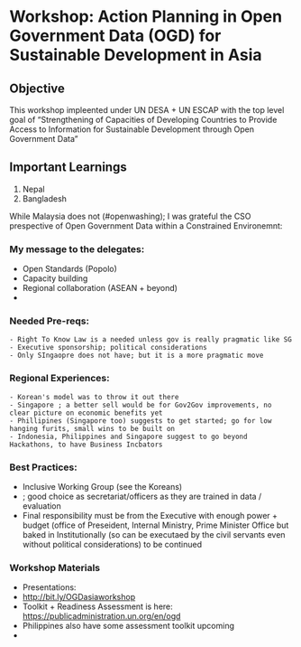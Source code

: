 # Workshop: Action Planning in Open Government Data (OGD) for Sustainable Development in Asia

## Objective

This workshop impleented under UN DESA + UN ESCAP with the top level goal of  “Strengthening of Capacities of Developing Countries to Provide Access to Information for Sustainable Development through Open Government Data”

## Important Learnings

 1. Nepal
 2. Bangladesh

While Malaysia does not (#openwashing); I was grateful the CSO prespective of Open Government Data within a Constrained Environemnt: 

### My message to the delegates:
- Open Standards (Popolo)
- Capacity building 
- Regional collaboration (ASEAN + beyond)
-

### Needed Pre-reqs:
	- Right To Know Law is a needed unless gov is really pragmatic like SG
	- Executive sponsorship; political considerations 
	- Only SIngaopre does not have; but it is a more pragmatic move

### Regional Experiences:
	- Korean's model was to throw it out there
	- Singapore ; a better sell would be for Gov2Gov improvements, no clear picture on economic benefits yet
	- Phillipines (Singapore too) suggests to get started; go for low hanging furits, small wins to be built on 
	- Indonesia, Philippines and Singapore suggest to go beyond Hackathons, to have Business Incbators

### Best Practices:
- Inclusive Working Group (see the Koreans)
- ; good choice as secretariat/officers as they are trained in data / evaluation
- Final responsibility must be from the Executive with enough power + budget (office of Preseident, Internal Ministry, Prime Minister Office but baked in Institutionally (so can be executaed by the civil servants even without political considerations) to be continued 


### Workshop Materials
- Presentations: 
- http://bit.ly/OGDasiaworkshop
- Toolkit + Readiness Assessment is here: https://publicadministration.un.org/en/ogd
- Philippines also have some assessment toolkit upcoming
- 
